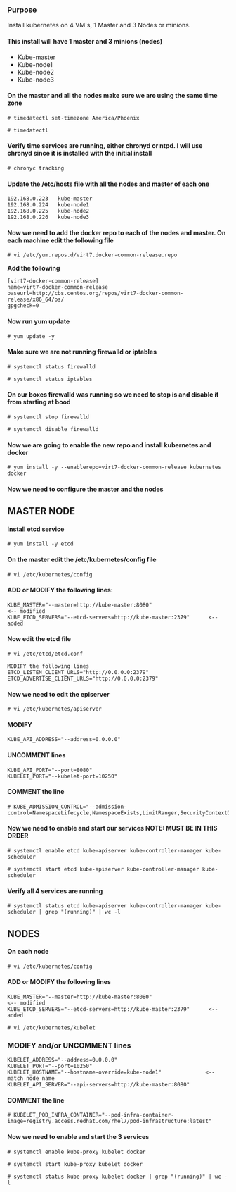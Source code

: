 ### Purpose
Install kubernetes on 4 VM's, 1 Master and 3 Nodes or minions.


#### This install will have 1 master and 3 minions (nodes)
- Kube-master
- Kube-node1
- Kube-node2
- Kube-node3

#### On the master and all the nodes make sure we are using the same time zone
`# timedatectl set-timezone America/Phoenix`

`# timedatectl`

#### Verify time services are running, either chronyd or ntpd. I will use chronyd since it is installed with the initial install
`# chronyc tracking`

#### Update the /etc/hosts file with all the nodes and master of each one
```
192.168.0.223   kube-master
192.168.0.224   kube-node1
192.168.0.225   kube-node2
192.168.0.226   kube-node3
```

#### Now we need to add the docker repo to each of the nodes and master. On **each machine**  edit the following file
`# vi /etc/yum.repos.d/virt7.docker-common-release.repo`

**Add the following**
```
[virt7-docker-common-release]
name=virt7-docker-common-release
baseurl=http://cbs.centos.org/repos/virt7-docker-common-release/x86_64/os/
gpgcheck=0
```

#### Now run yum update
`# yum update -y`

#### Make sure we are not running firewalld or iptables

`# systemctl status firewalld`

`# systemctl status iptables`


#### On our boxes firewalld was running so we need to stop is and disable it from starting at bood
`# systemctl stop firewalld`

`# systemctl disable firewalld`

#### Now we are going to enable the new repo and install kubernetes and docker
`# yum install -y --enablerepo=virt7-docker-common-release kubernetes docker`


#### Now we need to configure the master and the nodes


## MASTER NODE

#### Install etcd service
`# yum install -y etcd`


#### On the master edit the /etc/kubernetes/config file
`# vi /etc/kubernetes/config`

#### ADD or MODIFY the following lines:
```
KUBE_MASTER="--master=http://kube-master:8080"                          <-- modified
KUBE_ETCD_SERVERS="--etcd-servers=http://kube-master:2379"      <-- added
```

#### Now edit the etcd file
`# vi /etc/etcd/etcd.conf`
```
MODIFY the following lines
ETCD_LISTEN_CLIENT_URLS="http://0.0.0.0:2379"
ETCD_ADVERTISE_CLIENT_URLS="http://0.0.0.0:2379"
```
#### Now we need to edit the episerver
`# vi /etc/kubernetes/apiserver`

#### MODIFY
```
KUBE_API_ADDRESS="--address=0.0.0.0"
```

#### UNCOMMENT lines
```
KUBE_API_PORT="--port=8080"
KUBELET_PORT="--kubelet-port=10250"
```
#### COMMENT the line
```
# KUBE_ADMISSION_CONTROL="--admission-control=NamespaceLifecycle,NamespaceExists,LimitRanger,SecurityContextDeny,ServiceAccount,ResourceQuota"
```

#### Now we need to enable and start our services NOTE: MUST BE IN THIS ORDER
`# systemctl enable etcd kube-apiserver kube-controller-manager kube-scheduler`

`# systemctl start etcd kube-apiserver kube-controller-manager kube-scheduler`

#### Verify all 4 services are running
`# systemctl status etcd kube-apiserver kube-controller-manager kube-scheduler | grep "(running)" | wc -l`


## NODES

#### On each node
`# vi /etc/kubernetes/config`

#### ADD or MODIFY the following lines
```
KUBE_MASTER="--master=http://kube-master:8080"                            <-- modified
KUBE_ETCD_SERVERS="--etcd-servers=http://kube-master:2379"      <-- added
```

`# vi /etc/kubernetes/kubelet`

### MODIFY and/or UNCOMMENT lines
```
KUBELET_ADDRESS="--address=0.0.0.0"
KUBELET_PORT="--port=10250"
KUBELET_HOSTNAME="--hostname-override=kube-node1"              <-- match node name
KUBELET_API_SERVER="--api-servers=http://kube-master:8080"
```
#### COMMENT the line
```
# KUBELET_POD_INFRA_CONTAINER="--pod-infra-container-image=registry.access.redhat.com/rhel7/pod-infrastructure:latest"
```

#### Now we need to enable and start the 3 services
`# systemctl enable kube-proxy kubelet docker`

`# systemctl start kube-proxy kubelet docker`

`# systemctl status kube-proxy kubelet docker | grep "(running)" | wc -l`














